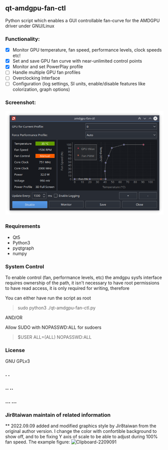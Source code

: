 ## qt-amdgpu-fan-ctl
Python script which enables a GUI controllable fan-curve for the AMDGPU driver under GNU/Linux

### Functionality:
- [x] Monitor GPU temperature, fan speed, performance levels, clock speeds etc!
- [x] Set and save GPU fan curve with near-unlimited control points
- [x] Monitor and set PowerPlay profile
- [ ] Handle multiple GPU fan profiles
- [ ] Overclocking Interface
- [ ] Configuration (log settings, SI units, enable/disable features like colorization, graph options)

### Screenshot:
![Image showing GUI with gpu fan curve plot and various controls](media/screenshot.png "Main GUI")

### Requirements
- Qt5
- Python3
- pyqtgraph
- numpy

### System Control
To enable control (fan, performance levels, etc) the amdgpu sysfs interface requires ownership of the path,
it isn't necessary to have root permissions to have read access, it is only required for writing, therefore

You can either have run the script as root
> sudo python3 ./qt-amdgpu-fan-ctl.py

AND/OR

Allow SUDO with NOPASSWD:ALL for sudoers
> $USER ALL=(ALL) NOPASSWD:ALL

### License
GNU GPLv3


### . .
### ..  ..  
### ...   ...   
### Jir8taiwan maintain of related information
** 2022.09.09 added and modified graphics style by Jir8taiwan from the original author version.
I change the color with confortible background to show off, and to be fixing Y axis of scale to be able to adjust during 100% fan speed.
The example figure:
![Clipboard-2209091](https://user-images.githubusercontent.com/70804014/189293437-093d903e-dbe1-4045-9d89-6b2e03acbe18.jpg)
